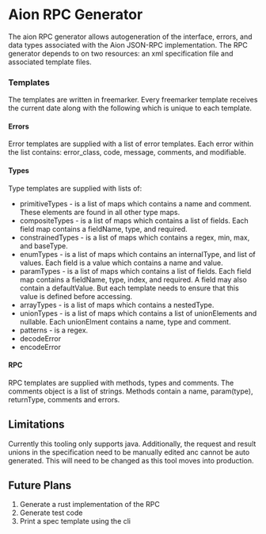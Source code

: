 # Aion RPC Generator
The aion RPC generator allows autogeneration of the interface, errors, and data types associated with the Aion JSON-RPC implementation.
The RPC generator depends to on two resources: an xml specification file and associated template files. 

### Templates
The templates are written in freemarker. Every freemarker template receives the current date along with the following which is unique to each template.

#### Errors  
Error templates are supplied with a list of error templates. Each error within the list contains: error_class, code, message, comments, and modifiable. 

#### Types
Type templates are supplied with lists of: 
* primitiveTypes - is a list of maps which contains a name and comment. These elements are found in all other type maps.
* compositeTypes - is a list of maps which contains a list of fields. Each field map contains a fieldName, type, and required.
* constrainedTypes - is a list of maps which contains a regex, min, max, and baseType.
* enumTypes - is a list of maps which contains an internalType, and list of values. Each field is a value which contains a name and value.
* paramTypes - is a list of maps which contains a list of fields. Each field map contains a fieldName, type, index, and required. A field may also contain a defaultValue. But each template needs to ensure that this value is defined before accessing.
* arrayTypes - is a list of maps which contains a nestedType.
* unionTypes - is a list of maps which contains a list of unionElements and nullable. Each unionElment contains a name, type and comment.
* patterns - is a regex.
* decodeError
* encodeError  

#### RPC
RPC templates are supplied with methods, types and comments. The comments object is a list of strings. Methods contain a name, param(type), returnType, comments and errors.

## Limitations
Currently this tooling only supports java. Additionally, the request and result unions in the specification need to be manually edited anc cannot be auto generated. This will need to be changed as this tool moves into production. 

## Future Plans

1. Generate a rust implementation of the RPC 
2. Generate test code
3. Print a spec template using the cli
